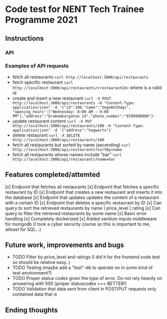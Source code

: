 # Code test for NENT Tech Trainee Programme 2021
## Instructions

### API
### Examples of API requests 
- fetch all restaurants `curl http://localhost:3000/api/restaurants`
- fetch specific restaurant `curl http://localhost:3000/api/restaurants/<restaurantId>` where <restaurantId> is a valid id
- create and insert a new restaurant `curl -X POST http://localhost:3000/api/restaurants -H "Content-Type: application/json" -d '{"id":100,"name":"VegoHotDogs", "opening_hours":["Wednesday: 8:00 AM – 9:00 PM"],"address":"brakmakargatan 14","phone_number":"0709998880"}'` 
- update restaurant content `curl -X PUT http://localhost:3000/api/restaurants/100 -H "Content-Type: application/json" -d '{"address":"hogwarts"}'`
- delete restaurant `curl -X DELETE http://localhost:3000/api/restaurants/100`
- fetch all restaurants but sorted by name (ascending) `curl http://localhost:3000/api/restaurants?sortBy=name` 
- fetch all restaurants whose names include "bar" `curl http://localhost:3000/api/restaurants?name=bar`

## Features completed/attemted 
[x] Endpoint that fetches all restaurants
[x] Endpoint that fetches a specific restaurant by ID
[x] Endpoint that creates a new restaurant and inserts it into the database
[x] Endpoint that updates updates the content of a restaurant with a certain ID
[x] Endpoint that deletes a specific restaurant by ID
[x] Can query to sort the retrieved restaurants by name | price_level | rating
[x] Can query to filter the retrieved restaurants by some name
[x] Basic error handling
[x] Completely dockerized
[x] Added sanitize-inputs middleware for mongodb (I took a cyber security course so this is important to me, atleast for SQL...)

## Future work, improvements and bugs
- TODO Filter by price_level and ratings (I did it for the frontend code test so should be relative easy..)
- TODO Testing (maybe add a "test"-db to operate on in some kind of test-environment?)
- TODO Proper status codes given the type of error. Do not rely heavily on answering with 500 (proper statuscodes === BETTER!)
- TODO Validation that data sent from client in POST/PUT requests only contained data that is 

## Ending thoughts
